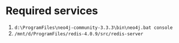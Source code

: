 # Required services

1. ````d:\ProgramFiles\neo4j-community-3.3.3\bin\neo4j.bat console````
1. ````/mnt/d/ProgramFiles/redis-4.0.9/src/redis-server````